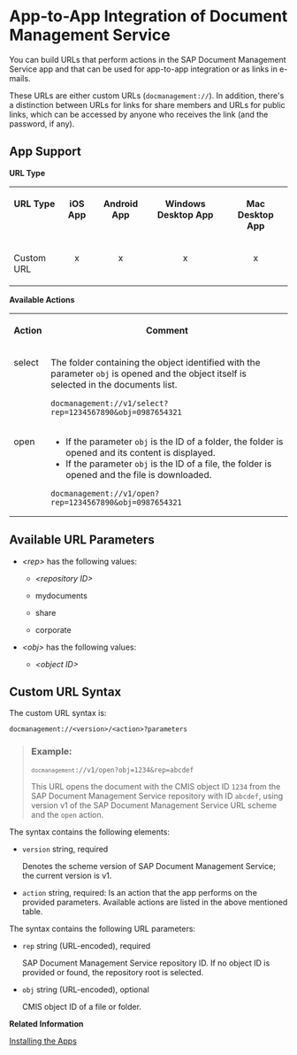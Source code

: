 <!-- loio3fbbe2480b3c48f5b306af548a05ad8f -->

# App-to-App Integration of Document Management Service 

You can build URLs that perform actions in the SAP Document Management Service app and that can be used for app-to-app integration or as links in e-mails.

These URLs are either custom URLs \(`docmanagement://`\). In addition, there's a distinction between URLs for links for share members and URLs for public links, which can be accessed by anyone who receives the link \(and the password, if any\).



## App Support

**URL Type**


<table>
<tr>
<th valign="top">

URL Type

</th>
<th valign="top">

iOS App

</th>
<th valign="top">

Android App

</th>
<th valign="top">

Windows Desktop App

</th>
<th valign="top">

Mac Desktop App

</th>
</tr>
<tr>
<td valign="top">

Custom URL

</td>
<td valign="top" align="center">

x

</td>
<td valign="top" align="center">

x

</td>
<td valign="top" align="center">

x

</td>
<td valign="top" align="center">

x

</td>
</tr>
</table>

**Available Actions**


<table>
<tr>
<th valign="top">

Action

</th>
<th valign="top">

Comment

</th>
</tr>
<tr>
<td valign="top">

select

</td>
<td valign="top">

The folder containing the object identified with the parameter `obj` is opened and the object itself is selected in the documents list.

```
docmanagement://v1/select?rep=1234567890&obj=0987654321
```



</td>
</tr>
<tr>
<td valign="top">

open

</td>
<td valign="top">

-   If the parameter `obj` is the ID of a folder, the folder is opened and its content is displayed.
-   If the parameter `obj` is the ID of a file, the folder is opened and the file is downloaded.

```
docmanagement://v1/open?rep=1234567890&obj=0987654321
```



</td>
</tr>
</table>



## Available URL Parameters

-   *<rep\>* has the following values:

    -   *<repository ID\>*

    -   mydocuments

    -   share

    -   corporate


-   *<obj\>* has the following values:

    -   *<object ID\>*





## Custom URL Syntax

The custom URL syntax is:

```
docmanagement://<version>/<action>?parameters
```

> ### Example:  
> <code><code>docmanagement</code>://v1/open?obj=1234&amp;rep=abcdef</code>
> 
> This URL opens the document with the CMIS object ID `1234` from the SAP Document Management Service repository with ID `abcdef`, using version v1 of the SAP Document Management Service URL scheme and the `open` action.

The syntax contains the following elements:

-   `version` string, required

    Denotes the scheme version of SAP Document Management Service; the current version is v1.

-   `action` string, required: Is an action that the app performs on the provided parameters. Available actions are listed in the above mentioned table.

The syntax contains the following URL parameters:

-   `rep` string \(URL-encoded\), required

    SAP Document Management Service repository ID. If no object ID is provided or found, the repository root is selected.

-   `obj` string \(URL-encoded\), optional

    CMIS object ID of a file or folder.


**Related Information**  


[Installing the Apps](installing-the-apps-c584be7.md "The various SAP Document Management Service applications (apps) need to be installed before you can use them on your devices.")

